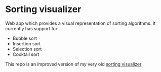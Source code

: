 # Sorting visualizer

Web app which provides a visual representation of sorting algorithms. It currently has support for:
- Bubble sort
- Insertion sort
- Selection sort
- Cocktail sort

This repo is an improved version of my very old [sorting visualizer](https://github.com/crisszkutnik/sortingvisualizer)
